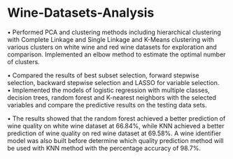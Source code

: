 # Wine-Datasets-Analysis

•	Performed PCA and clustering methods including hierarchical clustering with Complete Linkage and Single Linkage and K-Means clustering with various clusters on white wine and red wine datasets for exploration and comparison. Implemented an elbow method to estimate the optimal number of clusters.  

•	Compared the results of best subset selection, forward stepwise selection, backward stepwise selection and LASSO for variable selection.  
•	Implemented the models of logistic regression with multiple classes, decision trees, random forest and K-nearest neighbors with the selected variables and compare the predictive results on the testing data sets.   

•	The results showed that the random forest achieved a better prediction of wine quality on white wine dataset at 66.84%, while KNN achieved a better prediction of wine quality on red wine dataset at 69.58%. A wine identifier model was also built before determine which quality prediction method will be used with KNN method with the percentage accuracy of 98.7%.
